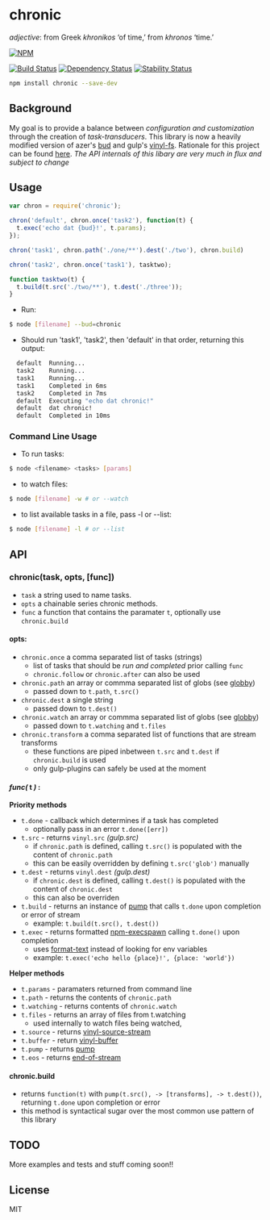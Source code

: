 # chronic 

*adjective*: from Greek *khronikos* ‘of time,’ from *khronos* ‘time.’

[![NPM](https://nodei.co/npm/chronic.png)](https://nodei.co/npm/chronic/)

[![Build Status](https://img.shields.io/travis/codingalchemy/chronic.svg?style=flat-square)](https://travis-ci.org/codingalchemy/chronic)
[![Dependency Status](https://img.shields.io/david/codingalchemy/chronic.svg?style=flat-square)](https://david-dm.org/codingalchemy/chronic)
[![Stability Status](https://img.shields.io/badge/stability-unstable-orange.svg?style=flat-square)](https://github.com/dominictarr/stability#experimental)


```bash
npm install chronic --save-dev
```

## Background

My goal is to provide a balance between *configuration and customization* through the creation of *task-transducers*. This library is now a heavily modified version of azer's [bud](https://github.com/azer/bud) and gulp's [vinyl-fs](https://github.com/wearefractal/vinyl-fs). Rationale for this project can be found [here](https://github.com/codingalchemy/chronic/blob/master/RATIONALE.md).
*The API internals of this libary are very much in flux and subject to change*

## Usage

``` js
var chron = require('chronic');

chron('default', chron.once('task2'), function(t) {
  t.exec('echo dat {bud}!', t.params);
});

chron('task1', chron.path('./one/**').dest('./two'), chron.build)

chron('task2', chron.once('task1'), tasktwo);

function tasktwo(t) {
  t.build(t.src('./two/**'), t.dest('./three'));
}
```
- Run:

```bash
$ node [filename] --bud=chronic
```

- Should run 'task1', 'task2', then 'default' in that order, returning this output:

```bash
  default  Running...
  task2    Running...
  task1    Running...
  task1    Completed in 6ms
  task2    Completed in 7ms
  default  Executing "echo dat chronic!"
  default  dat chronic!
  default  Completed in 10ms
```

### Command Line Usage

- To run tasks:

```bash
$ node <filename> <tasks> [params]
```

- to watch files:

```bash
$ node [filename] -w # or --watch
```

- to list available tasks in a file, pass -l or --list:

```bash
$ node [filename] -l # or --list
```

## API

### chronic(task, opts, [func])

* `task` a string used to name tasks. 
* `opts` a chainable series chronic methods. 
* `func` a function that contains the paramater `t`, optionally use `chronic.build`

#### opts:

* `chronic.once` a comma separated list of tasks (strings)
  - list of tasks that should be *run and completed* prior calling `func` 
  - `chronic.follow` or `chronic.after` can also be used
* `chronic.path` an array or commma separated list of globs (see [globby](https://github.com/sindresorhus/globby))
  - passed down to `t.path`, `t.src()`
* `chronic.dest` a single string 
  - passed down to `t.dest()`
* `chronic.watch` an array or commma separated list of globs (see [globby](https://github.com/sindresorhus/globby))
  - passed down to `t.watching` and `t.files`
* `chronic.transform` a comma separated list of functions that are stream transforms
  - these functions are piped inbetween `t.src` and `t.dest` if `chronic.build` is used
  - only gulp-plugins can safely be used at the moment 


#### *func(* **t** *)* :

**Priority methods**

* `t.done` - callback which determines if a task has completed
  - optionally pass in an error `t.done([err])`
* `t.src` - returns `vinyl.src` *(gulp.src)*
  - if `chronic.path` is defined, calling `t.src()` is populated with the content of `chronic.path` 
  - this can be easily overridden by defining `t.src('glob')` manually
* `t.dest` - returns `vinyl.dest` *(gulp.dest)*
  - if `chronic.dest` is defined, calling `t.dest()` is populated with the content of `chronic.dest`
  - this can also be overriden 
* `t.build` - returns an instance of [pump](https://github.com/mafintosh/pump) that calls `t.done` upon completion or error of stream
  - example: `t.build(t.src(), t.dest())`
* `t.exec` - returns formatted [npm-execspawn](https://github.com/mafintosh/npm-execspawn) calling `t.done()` upon completion
  - uses [format-text](https://www.npmjs.com/package/format-text) instead of looking for env variables
  - example: `t.exec('echo hello {place}!', {place: 'world'})`

**Helper methods**

* `t.params` - paramaters returned from command line
* `t.path` - returns the contents of `chronic.path`
* `t.watching` - returns contents of `chronic.watch` 
* `t.files` - returns an array of files from t.watching
   - used internally to watch files being watched, 
* `t.source` - returns [vinyl-source-stream](https://www.npmjs.com/package/vinyl-source-stream)
* `t.buffer` - return [vinyl-buffer](https://www.npmjs.com/package/vinyl-buffer)
* `t.pump` - returns [pump](https://www.npmjs.com/package/pump)
* `t.eos` - returns [end-of-stream](https://www.npmjs.com/package/end-of-stream)

#### chronic.build

- returns `function(t)` with `pump(t.src(), -> [transforms], -> t.dest())`, returning `t.done` upon completion or error
- this method is syntactical sugar over the most common use pattern of this library


## TODO

More examples and tests and stuff coming soon!!

## License

MIT
